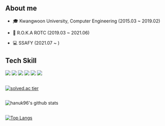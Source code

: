 ## About me

- 🎓 Kwangwoon University, Computer Engineering (2015.03 ~ 2019.02)
 
-  🔫 R.O.K.A ROTC (2019.03 ~ 2021.06)

-  💻 SSAFY (2021.07 ~ )

## Tech Skill

<img src="https://img.shields.io/badge/Java-007396?style=flat-square&logo=Java&logoColor=white"></a>
<img src="https://img.shields.io/badge/Python-3766AB?style=flat-square&logo=Python&logoColor=white"></a>
<img src="https://img.shields.io/badge/JavaScript-F7DF1E?style=flat-square&logo=JavaScript&logoColor=white"></a>
<img src="https://img.shields.io/badge/MySQL-4479A1?style=flat-square&logo=MySQL&logoColor=white"></a>
<img src="https://img.shields.io/badge/Vue.js-4FC08D?style=flat-square&logo=Vue.js&logoColor=white"></a>
<img src="https://img.shields.io/badge/Spring-6DB33F?style=flat-square&logo=Spring&logoColor=white"></a>

##
[![solved.ac tier](http://mazassumnida.wtf/api/generate_badge?boj=gi7182)](https://solved.ac/gi7182)

##
![hanuk96's github stats](https://github-readme-stats.vercel.app/api?username=hanuk96&show_icons=true&theme=dark)

##
[![Top Langs](https://github-readme-stats.vercel.app/api/top-langs/?username=hanuk96&layout=compact)](https://github.com/anuraghazra/github-readme-stats)

##
 
